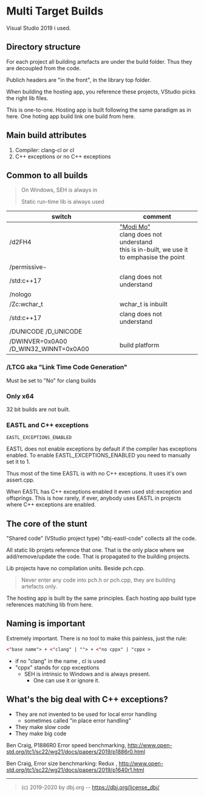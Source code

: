 
# Multi Target Builds

Visual Studio 2019 i used.

## Directory structure

For each project all building artefacts are under the build folder. Thus they are decoupled from the code.

Publich headers are "in the front", in the library top folder.

When building the hosting app, you reference these projects, VStudio picks the right lib files. 

This is one-to-one. Hosting app is built following the same paradigm as in here. One hoting app build link one build from here.

## Main build attributes

1. Compiler: clang-cl  or cl
2. C++ exceptions or no C++ exceptions

## Common to all builds

> On Windows, SEH is always in
>
> Static run-time lib is always used

| switch | comment
|--------|-------------
| /d2FH4 | ["Modi Mo"](https://devblogs.microsoft.com/cppblog/making-cpp-exception-handling-smaller-x64/) <br/> clang does not understand <br/> this is in-built, we use it to emphasise the point
| /permissive- |
| /std:c++17 | clang does not understand
| /nologo | 
| /Zc:wchar_t  | wchar_t is inbuilt
| /std:c++17 | clang does not understand
| /DUNICODE /D_UNICODE |
| /DWINVER=0x0A00 /D_WIN32_WINNT=0x0A00 | build platform

### /LTCG aka "Link Time Code Generation" 

Must be set to "No" for clang builds

### Only x64

32 bit builds are not built.

### EASTL and C++ exceptions

```
EASTL_EXCEPTIONS_ENABLED
```

EASTL does not enable exceptions by default if the compiler
has exceptions enabled. To enable EASTL_EXCEPTIONS_ENABLED you need to
manually set it to 1. 

Thus most of the time EASTL is with no C++ exceptions. It uses it's own assert.cpp.

When EASTL has C++ exceptions enabled it even used std::exception and offsprings. This is how rarely, if ever, anybody uses EASTL in projects where C++ exceptions are enabled.

## The core of the stunt

"Shared code"  (VStudio project type) "dbj-eastl-code" collects all the code.

All static lib projets reference that one. That is the only place where we add/remove/update the code. That is propagated to the building projects.

Lib projects have no compilation units. Beside pch.cpp.

> Never enter any code into pch.h or pch.cpp, they are building artefacts only.

The hosting app is built by the same principles. Each hosting app build type references matching lib from here.

## Naming is important

Extremely important. There is no tool to make this painless, just the rule:
```xml
<"base name"> + <"clang" | ""> + <"no cppx" | "cppx >
```

- if no "clang" in the name , cl is used
- "cppx" stands for cpp exceptions
  - SEH is intrinsic to Windows and is always present. 
    - One can use it or ignore it.

## What's the big deal with C++ exceptions?

- They are not invented to be used for local error handling
  - sometimes called "in place error handling"
- They make slow code
- They make big code

 Ben Craig, P1886R0 Error speed benchmarking, http://www.open-std.org/jtc1/sc22/wg21/docs/papers/2019/p1886r0.html

 Ben Craig, Error size benchmarking: Redux , http://www.open-std.org/jtc1/sc22/wg21/docs/papers/2019/p1640r1.html

---
> (c) 2019-2020 by dbj.org   -- https://dbj.org/license_dbj/